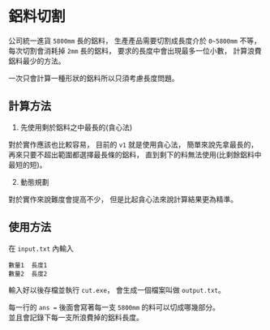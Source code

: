 # 鋁料切割

公司統一進貨 `5800mm` 長的鋁料，
生產產品需要切割成長度介於 `0~5800mm` 不等，
每次切割會消耗掉 `2mm` 長的鋁料，
要求的長度中會出現最多一位小數，
計算浪費鋁料最少的方法。  

一次只會計算一種形狀的鋁料所以只須考慮長度問題。  

## 計算方法

1. 先使用剩於鋁料之中最長的(貪心法)

對於實作應該也比較容易，
目前的 `v1` 就是使用貪心法，
簡單來說先拿最長的，
再來只要不超出範圍都選擇最長條的鋁料，
直到剩下的料無法使用(比剩餘鋁料中最短的短)。  

2. 動態規劃

對於實作來說難度會提高不少，
但是比起貪心法來說計算結果更為精準。  

## 使用方法

在 `input.txt` 內輸入

```
數量1  長度1
數量2  長度2
```

輸入好以後存檔並執行 `cut.exe`，
會生成一個檔案叫做 `output.txt`。  

每一行的 `ans =` 後面會寫著每一支 `5800mm` 的料可以切成哪幾部分。  
並且會記錄下每一支所浪費掉的鋁料長度。  